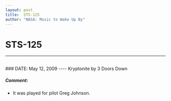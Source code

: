 ```yaml
---
layout: post
title:  STS-125
author: "NASA: Music to Wake Up By"
---
```


# STS-125
----
<br/>
### DATE: May 12, 2009
----
Kryptonite by 3 Doors Down

##### Comment:
* It was played for pilot Greg Johnson.
